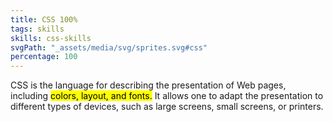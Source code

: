 ```yaml
---
title: CSS 100%
tags: skills
skills: css-skills 
svgPath: "_assets/media/svg/sprites.svg#css"
percentage: 100
---
```

CSS is the language for describing the presentation of Web pages, including <mark>colors, layout, and fonts.</mark> It allows one to adapt the presentation to different types of devices, such as large screens, small screens, or printers.

<!-- excerpt -->


